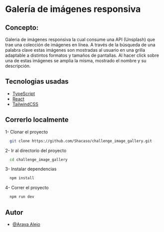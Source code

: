 # Galería de imágenes responsiva

## Concepto: 
Galeria de imágenes responsiva la cual consume una API (Unsplash) que trae una colección de imágenes en línea. A través de la búsqueda de una palabra clave estas imágenes son mostradas al usuario en una grilla adaptable a distintos formatos y tamaños de pantallas. Al hacer click sobre una de estas imágenes se amplia la misma, mostrado el nombre y su descripción.

 
## Tecnologias usadas
- [TypeScript](https://www.typescriptlang.org/docs/)
 - [React](https://legacy.reactjs.org/docs/getting-started.html)
 - [TailwindCSS](https://tailwindcss.com/docs/installation)




## Correrlo localmente

1- Clonar el proyecto

```bash
  git clone https://github.com/Shacaso/challenge_image_gallery.git
```

2- Ir al directorio del proyecto

```bash
  cd challenge_image_gallery
```

3- Instalar dependencias

```bash
  npm install
```

4- Correr el proyecto

```bash
  npm run dev
```


## Autor

- [@Araya Alejo](https://github.com/Shacaso)

